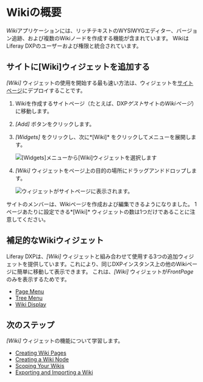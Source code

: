 # Wikiの概要

*Wiki*アプリケーションには、リッチテキストのWYSIWYGエディター、バージョン追跡、および複数のWikiノードを作成する機能が含まれています。 WikiはLiferay DXPのユーザーおよび権限と統合されています。

## サイトに[Wiki]ウィジェットを追加する

*[Wiki]* ウィジェットの使用を開始する最も速い方法は、ウィジェットを[サイトページ](../../../site-building/creating-pages/understanding-pages/understanding-pages.md)にデプロイすることです。

1.  Wikiを作成するサイトページ（たとえば、DXP*ゲスト*サイトの*Wikiページ*）に移動します。

2.  *[Add]* ボタンをクリックします。

3.  *[Widgets]* をクリックし、次に*[Wiki]* をクリックしてメニューを展開します。

    ![[Widgets]メニューから[Wiki]ウィジェットを選択します](./getting-started-with-wikis/images/01.png)

4.  *[Wiki]* ウィジェットをページ上の目的の場所にドラッグアンドドロップします。

    ![ウィジェットがサイトページに表示されます。](../getting-started-with-wikis/images/02.png)

サイトのメンバーは、Wikiページを作成および編集できるようになりました。 1ページあたりに設定できる*[Wiki]* ウィジェットの数は1つだけであることに注意してください。

## 補足的なWikiウィジェット

Liferay DXPは、*[Wiki]* ウィジェットと組み合わせて使用する3つの追加ウィジェットを提供しています。これにより、同じDXPインスタンス上の他のWikiページに簡単に移動して表示できます。 これは、*[Wiki]* ウィジェットが*FrontPage*のみを表示するためです。

  - [Page Menu](./using-the-page-menu-widget.md)
  - [Tree Menu](./using-the-tree-menu-widget.md)
  - [Wiki Display](./using-the-wiki-display-widget.md)

## 次のステップ

*[Wiki]* ウィジェットの機能について学習します。

  - [Creating Wiki Pages](./creating-wiki-pages.md)
  - [Creating a Wiki Node](./creating-a-node.md)
  - [Scoping Your Wikis](./scoping-your-wikis.md)
  - [Exporting and Importing a Wiki](./exporting-and-importing-a-wiki.md)
